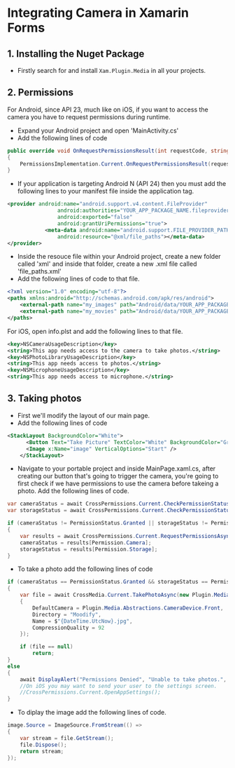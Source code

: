 # Integrating Camera in Xamarin Forms

## 1. Installing the Nuget Package

* Firstly search for and install ```Xam.Plugin.Media``` in all your projects.

## 2. Permissions

For Android, since API 23, much like on iOS, if you want to access the camera you have to request permissions during runtime.

* Expand your Android project and open 'MainActivity.cs'
* Add the following lines of code

```csharp
public override void OnRequestPermissionsResult(int requestCode, string[] permissions, Android.Content.PM.Permission[] grantResults)
{
	PermissionsImplementation.Current.OnRequestPermissionsResult(requestCode, permissions, grantResults);
}
```

* If your application is targeting Android N (API 24) then you must add the following lines to your manifest file inside the application tag.

```xml
<provider android:name="android.support.v4.content.FileProvider" 
                android:authorities="YOUR_APP_PACKAGE_NAME.fileprovider" 
                android:exported="false" 
                android:grantUriPermissions="true">
            <meta-data android:name="android.support.FILE_PROVIDER_PATHS" 
                android:resource="@xml/file_paths"></meta-data>
</provider>
```

* Inside the resouce file within your Android project, create a new folder called 'xml' and inside that folder, create a new .xml file called 'file_paths.xml'
* Add the following lines of code to that file.

```xml
<?xml version="1.0" encoding="utf-8"?>
<paths xmlns:android="http://schemas.android.com/apk/res/android">
    <external-path name="my_images" path="Android/data/YOUR_APP_PACKAGE_NAME/files/Pictures" />
    <external-path name="my_movies" path="Android/data/YOUR_APP_PACKAGE_NAME/files/Movies" />
</paths>
```

For iOS, open info.plst and add the following lines to that file.

```xml
<key>NSCameraUsageDescription</key>
<string>This app needs access to the camera to take photos.</string>
<key>NSPhotoLibraryUsageDescription</key>
<string>This app needs access to photos.</string>
<key>NSMicrophoneUsageDescription</key>
<string>This app needs access to microphone.</string>
```

## 3. Taking photos

* First we'll modify the layout of our main page.
* Add the following lines of code

```xml
<StackLayout BackgroundColor="White">
      <Button Text="Take Picture" TextColor="White" BackgroundColor="Green" Clicked="TakePicture_Clicked" />
      <Image x:Name="image" VerticalOptions="Start" />
    </StackLayout>
```

* Navigate to your portable project and inside MainPage.xaml.cs, after creating our button that's going to trigger the camera, you're going to first check if we have permissions to use the camera before takeing a photo. Add the following lines of code.

```csharp
var cameraStatus = await CrossPermissions.Current.CheckPermissionStatusAsync(Permission.Camera);
var storageStatus = await CrossPermissions.Current.CheckPermissionStatusAsync(Permission.Storage);

if (cameraStatus != PermissionStatus.Granted || storageStatus != PermissionStatus.Granted)
{
    var results = await CrossPermissions.Current.RequestPermissionsAsync(new[] {Permission.Camera, Permission.Storage});
    cameraStatus = results[Permission.Camera];
    storageStatus = results[Permission.Storage];
}
```

* To take a photo add the following lines of code

```csharp
if (cameraStatus == PermissionStatus.Granted && storageStatus == PermissionStatus.Granted)
{
	var file = await CrossMedia.Current.TakePhotoAsync(new Plugin.Media.Abstractions.StoreCameraMediaOptions
	{
		DefaultCamera = Plugin.Media.Abstractions.CameraDevice.Front,
		Directory = "Moodify",
		Name = $"{DateTime.UtcNow}.jpg",
		CompressionQuality = 92
	});

	if (file == null)
		return;
}
else
{
	await DisplayAlert("Permissions Denied", "Unable to take photos.", "OK");
	//On iOS you may want to send your user to the settings screen.
	//CrossPermissions.Current.OpenAppSettings();
}
```

* To diplay the image add the following lines of code.

```csharp
image.Source = ImageSource.FromStream(() =>
{
	var stream = file.GetStream();
	file.Dispose();
	return stream;
});
```